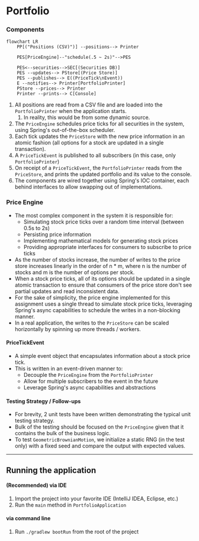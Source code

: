 # Portfolio

### Components
```mermaid
flowchart LR
    PP[("Positions (CSV)")] --positions--> Printer
        
    PES[PriceEngine]--"schedule(.5 ~ 2s)"-->PES
        
    PES<--securities-->SEC[(Securities DB)]
    PES --updates--> PStore[(Price Store)]
    PES --publishes--> E((PriceTick\nEvent))
    E --notifies--> Printer[PortfolioPrinter]
    PStore --prices--> Printer
    Printer --prints--> C[Console]
```

1. All positions are read from a CSV file and are loaded into the `PortfolioPrinter` when the application starts.
    1. In reality, this would be from some dynamic source.
2. The `PriceEngine` schedules price ticks for all securities in the system, using Spring's out-of-the-box scheduler.
3. Each tick updates the `PriceStore` with the new price information in an atomic fashion (all options for a stock are updated in a single transaction).
4. A `PriceTickEvent` is published to all subscribers (in this case, only `PortfolioPrinter`)
5. On receipt of a `PriceTickEvent`, the `PortfolioPrinter` reads from the `PriceStore`, and prints the updated portfolio and its value to the console.
6. The components are wired together using Spring's IOC container, each behind interfaces to allow swapping out of implementations.

### Price Engine
- The most complex component in the system it is responsible for:
  - Simulating stock price ticks over a random time interval (between 0.5s to 2s)
  - Persisting price information
  - Implementing mathematical models for generating stock prices
  - Providing appropriate interfaces for consumers to subscribe to price ticks
- As the number of stocks increase, the number of writes to the price store increases linearly
  in the order of n * m, where n is the number of stocks and m is the number of options per stock.
- When a stock price ticks, all of its options should be updated in a single atomic transaction to 
  ensure that consumers of the price store don't see partial updates and read inconsistent data.
- For the sake of simplicity, the price engine implemented for this assignment uses a single thread 
  to simulate stock price ticks, leveraging Spring's async capabilities to schedule the writes in a 
  non-blocking manner.
- In a real application, the writes to the `PriceStore` can be scaled horizontally by spinning up
  more threads / workers.

#### PriceTickEvent
- A simple event object that encapsulates information about a stock price tick.
- This is written in an event-driven manner to:
  - Decouple the `PriceEngine` from the `PortfolioPrinter`
  - Allow for multiple subscribers to the event in the future
  - Leverage Spring's async capabilities and abstractions

#### Testing Strategy / Follow-ups
- For brevity, 2 unit tests have been written demonstrating the typical unit testing strategy.
- Bulk of the testing should be focused on the `PriceEngine` given that it contains the bulk of the business logic.
- To test `GeometricBrownianMotion`, we initialize a static RNG (in the test only) with a fixed seed and compare 
  the output with expected values.

---

## Running the application

#### (Recommended) via IDE
1. Import the project into your favorite IDE (IntelliJ IDEA, Eclipse, etc.)
2. Run the `main` method in `PortfolioApplication`

#### via command line
1. Run `./gradlew bootRun` from the root of the project

